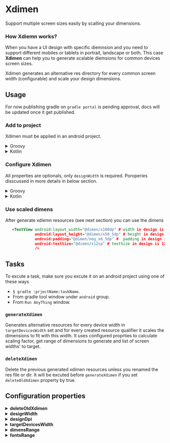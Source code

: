 # Xdimen
Support multiple screen sizes easily by scalling your dimensions.
### 

### How Xdiemn works?
When you have a UI design with specific diemnsion and you need to support different mobiles or tablets in portrait, landscape or both. This case **Xdimen** can help you to generate scalable diemsions for common devices screen sizes.
 

Xdimen generates an alternative res directory for every common screen width (configurable) and scale your design dimensions.

## Usage
For now publishing gradle on `gradle portal` is pending approval, docs will be updated once it get published.
 
### Add to project
 Xdimen must be applied in an android project.

<details>
<summary>Groovy</summary> 
  
````groovy
  plugins {
    id 'io.github.islamkhsh.xdimen' version "$latest_version"   
    // agb plugin
  } 
````
</details>

<details>
<summary>Kotlin</summary> 
  
````kotlin
  plugins {                         
    id("io.github.islamkhsh.xdimen") version "$latest_version"  
    // agb plugin
  }
````
</details>

### Configure Xdimen
All properties are optionals, only `designWidth` is required. 
Poroperies disscussed in more details in below section.

<details>
<summary>Groovy</summary> 
  
````groovy
  xdimen {
    deleteOldXdimen = true
    designWidth = 411 // required
    designDpi = mdpi()
    targetDevicesWidth = [360, 375, 411]
    dimensRange {
        minDimen = -10
        maxDimen = 600
        step = 0.5d
    }
    fontsRange {
        minDimen = 10
        maxDimen = 60
        step = 1.0d
    }
}
````
</details>

<details>
<summary>Kotlin</summary> 
  
````kotlin
  xdimen {
    deleteOldXdimen.set(true)
    designWidth.set(411) // required
    designDpi.set(mdpi())
    targetDevicesWidth.set(phonePortrait + 411)
    dimensRange {
        minDimen.set(-10)
        maxDimen.set(500)
        step.set(0.5)
    }
    fontsRange {
        minDimen.set(10)
        maxDimen.set(60)
        step.set(1.0)
    }
}
````
</details> 

### Use scaled dimens
After generate xdiemn resources (see next section) you can use the dimens 
```xml
   <TextView android:layout_width="@dimen/x100dp" # width in design is 100dp
             android:layout_height="@dimen/x50_5dp" # height in design is 50.5dp
             android:padding="@dimen/neg_x6_5dp" #  padding in design is -6.5dp
             android:textSize="@dimen/x12sp" # textSize in design is 12sp
             />
```

## Tasks
To excute a task, make sure you excute it on an android project using one of these ways
- `$ gradle :prjectName:taskName`.
- From gradle tool window under `android` group.
- From `Run AnyThing` window.

### `generateXdimen`
Generates alternative resources for every device width in `targetDevicesWidth` set and for every created resource qualifier it scales the dimensions to fit with this width. It uses configured proprties to calculate scaling factor, get range of dimensions to generate and list of screen widths' to target.

### `deleteXdimen` 
Delete the previous generated xdimen resources unless you renamed the res file or dir. It will be excuted before `generateXdimen` if you set `deleteOldXdimen` property by true.

## Configuration properties

<details>
<summary><b>deleteOldXdimen</b></summary>  
  
By setting it when you excute `generateXdimen` task `deleteXdimen` will be excuted first to delete all previous generated xdimen resources and thier dirs if directory contains only `xdiemn.xml` file. 

> If you renamed the `xdimen.xml` file or its directory for any reason, this file won't be deleted. 
  
> Default value: **true**.
</details>

<details>
<summary><b>designWidth</b></summary>  
  
The value of screen width of your design in `dp` unit. It will be used with `designDpi` to calculate the relativeDesignWidth (width realtive to main denisity `mdpi`) an then calculate a scaling factor for every screen sidth in `targetDevicesWidth`.
  
> If your design is in `px` set its width in this proprty and set `designDpi` to be `mdpi` as in mdpi 1px = 1dp.
  
> No default value because it's reuired and must be configured.
</details>

<details>
<summary><b>designDpi</b></summary>  
  
The design screen density (dot per inch) [see more](https://developer.android.com/training/multiscreen/screendensities). This will be used to with `designWidth` to calculate the relativeDesignWidth.
  
> Default value is: **mdpi**
  
> Predefined densities: for every density in [common densities](https://developer.android.com/training/multiscreen/screendensities#TaskProvideAltBmp) there's a mthod with its name ( `ldpi()`, `mdpi()`, `hdpi()`, ... etc), Also there's a method to set custom density `dpi(value)`.
</details>

<details>
<summary><b>targetDevicesWidth</b></summary>  
  
The width of screens of devices which you target. For every width in this list an alternative resource will be generated with scalled dimens.
  
  ex: if list is [350, 400] then 
  ```
  ...
 -> values
    - xdimen.xml
 -> values-w350dp
    - xdimen.xml
 -> values-w400dp
    - xdimen.xml
  ...
```
  And this means that all devices with 
  - screen width < 350 will use dimens in `values/xdimen.xml`.
  - 350dp <= screen width < 400 will use dimens in `values-w350dp/xdimen.xml`.
  - screen width >= 400 will use dimens in `values-w400dp/xdimen.xml`.
  
> You can use predefined set as it's , add or remove from it or provide your own set.
  
> Default value is: **[designWidth]** set of designWidth provided value.
  
> Predefined sets for common devices: 
  - `phonePortrait`: common phones in portrait orientation.
  - `phoneLandscape`: common phones in portrait orientation.
  - `tabletPortrait`: common tablets in portrait orientation.
  - `tabletLandscape`: common tablets in portrait orientation.
  ###
  - `phoneDevices`: common phones in portrait and landscape.
  - `tabletDevices`: common tablets in portrait and landscape.
  - `allDevices`: common phones and tablets in both portrait and landscape.
  ###
  - `devicesInPortrait`: common phones and tablets in portrait.
  - `devicesInLandscape`: common phones and tablets in landscape.
  
 These lists collected from many sources: [Wikipedia](https://en.wikipedia.org/wiki/Comparison_of_high-definition_smartphone_displays#720p_by_1280_(HD_ready)), 
  [ScreenSize](https://screensiz.es/), [Pixensity](https://pixensity.com/list/) and others.
</details>
  
  <details>
<summary><b>dimensRange</b></summary>  
  
The range of dimens you want to be generated and scaled.
- `minDimen`: the minimum dimen to be generated.
- `maxDimen`: the maximum dimen to be generated.
- `step`: the step between between two genarted dimen.
    
> Default value: **minDimen=-10**,  **maxDimen=600**,  **step=1.00**.
 
</details>
  
   <details>
<summary><b>fontsRange</b></summary>  
  
The same of `dimensRange` but for fonts dimens range.
    
> Default value: **minDimen=6**,  **maxDimen=48**,  **step=1.00**.
 
</details>
